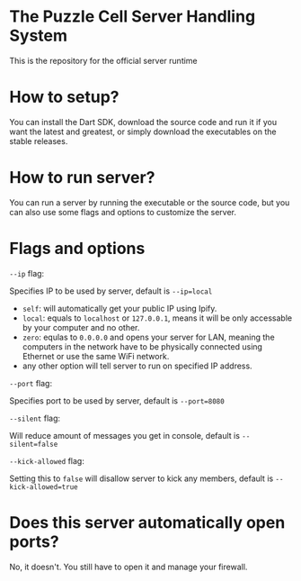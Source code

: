 # The Puzzle Cell Server Handling System

This is the repository for the official server runtime

# How to setup?

You can install the Dart SDK, download the source code and run it if you want the latest and greatest, or simply download the executables on the stable releases.

# How to run server?

You can run a server by running the executable or the source code, but you can also use some flags and options to customize the server.

# Flags and options

`--ip` flag:

Specifies IP to be used by server, default is `--ip=local`
- `self`: will automatically get your public IP using Ipify.
- `local`: equals to `localhost` or `127.0.0.1`, means it will be only accessable by your computer and no other.
- `zero`: equlas to `0.0.0.0` and opens your server for LAN, meaning the computers in the network have to be physically connected using Ethernet or use the same WiFi network.
- any other option will tell server to run on specified IP address.


`--port` flag:

Specifies port to be used by server, default is `--port=8080`


`--silent` flag:

Will reduce amount of messages you get in console, default is `--silent=false`


`--kick-allowed` flag:

Setting this to `false` will disallow server to kick any members, default is `--kick-allowed=true`


# Does this server automatically open ports?

No, it doesn't. You still have to open it and manage your firewall.
